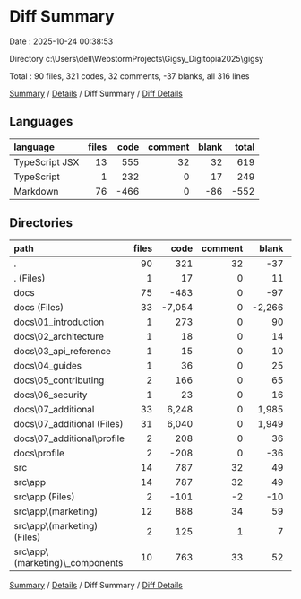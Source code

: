 # Diff Summary

Date : 2025-10-24 00:38:53

Directory c:\\Users\\dell\\WebstormProjects\\Gigsy_Digitopia2025\\gigsy

Total : 90 files,  321 codes, 32 comments, -37 blanks, all 316 lines

[Summary](results.md) / [Details](details.md) / Diff Summary / [Diff Details](diff-details.md)

## Languages
| language | files | code | comment | blank | total |
| :--- | ---: | ---: | ---: | ---: | ---: |
| TypeScript JSX | 13 | 555 | 32 | 32 | 619 |
| TypeScript | 1 | 232 | 0 | 17 | 249 |
| Markdown | 76 | -466 | 0 | -86 | -552 |

## Directories
| path | files | code | comment | blank | total |
| :--- | ---: | ---: | ---: | ---: | ---: |
| . | 90 | 321 | 32 | -37 | 316 |
| . (Files) | 1 | 17 | 0 | 11 | 28 |
| docs | 75 | -483 | 0 | -97 | -580 |
| docs (Files) | 33 | -7,054 | 0 | -2,266 | -9,320 |
| docs\\01_introduction | 1 | 273 | 0 | 90 | 363 |
| docs\\02_architecture | 1 | 18 | 0 | 14 | 32 |
| docs\\03_api_reference | 1 | 15 | 0 | 10 | 25 |
| docs\\04_guides | 1 | 36 | 0 | 25 | 61 |
| docs\\05_contributing | 2 | 166 | 0 | 65 | 231 |
| docs\\06_security | 1 | 23 | 0 | 16 | 39 |
| docs\\07_additional | 33 | 6,248 | 0 | 1,985 | 8,233 |
| docs\\07_additional (Files) | 31 | 6,040 | 0 | 1,949 | 7,989 |
| docs\\07_additional\\profile | 2 | 208 | 0 | 36 | 244 |
| docs\\profile | 2 | -208 | 0 | -36 | -244 |
| src | 14 | 787 | 32 | 49 | 868 |
| src\\app | 14 | 787 | 32 | 49 | 868 |
| src\\app (Files) | 2 | -101 | -2 | -10 | -113 |
| src\\app\\(marketing) | 12 | 888 | 34 | 59 | 981 |
| src\\app\\(marketing) (Files) | 2 | 125 | 1 | 7 | 133 |
| src\\app\\(marketing)\\_components | 10 | 763 | 33 | 52 | 848 |

[Summary](results.md) / [Details](details.md) / Diff Summary / [Diff Details](diff-details.md)
